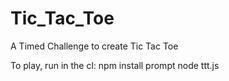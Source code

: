 # Tic_Tac_Toe
A Timed Challenge to create Tic Tac Toe

To play, run in the cl:
npm install prompt
node ttt.js

